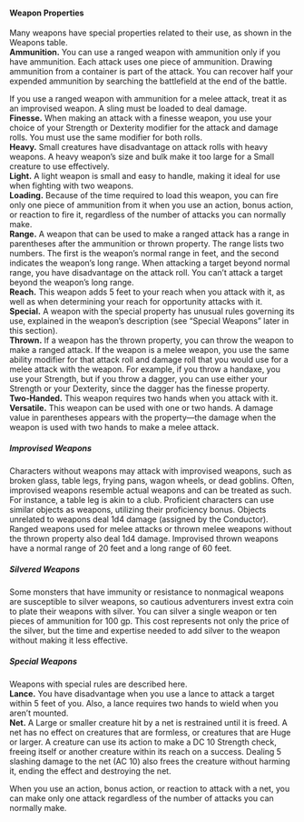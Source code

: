 #### Weapon Properties

Many weapons have special properties related to their use, as shown in the Weapons table.
\
**Ammunition.**
You can use a ranged weapon with ammunition only if you have ammunition.
Each attack uses one piece of ammunition.
Drawing ammunition from a container is part of the attack.
You can recover half your expended ammunition by searching the battlefield at the end of the battle.

If you use a ranged weapon with ammunition for a melee attack, treat it as an improvised weapon.
A sling must be loaded to deal damage.
\
**Finesse.**
When making an attack with a finesse weapon, you use your choice of your Strength or Dexterity modifier for the attack and damage rolls.
You must use the same modifier for both rolls.
\
**Heavy.**
Small creatures have disadvantage on attack rolls with heavy weapons.
A heavy weapon’s size and bulk make it too large for a Small creature to use effectively.
\
**Light.**
A light weapon is small and easy to handle, making it ideal for use when fighting with two weapons.
\
**Loading.**
Because of the time required to load this weapon, you can fire only one piece of ammunition from it when you use an action, bonus action, or reaction to fire it, regardless of the number of attacks you can normally make.
\
**Range.**
A weapon that can be used to make a ranged attack has a range in parentheses after the ammunition or thrown property.
The range lists two numbers.
The first is the weapon’s normal range in feet, and the second indicates the weapon’s long range.
When attacking a target beyond normal range, you have disadvantage on the attack roll.
You can’t attack a target beyond the weapon’s long range.
\
**Reach.**
This weapon adds 5 feet to your reach when you attack with it, as well as when determining your reach for opportunity attacks with it.
\
**Special.**
A weapon with the special property has unusual rules governing its use, explained in the weapon’s description (see “Special Weapons” later in this section).
\
**Thrown.**
If a weapon has the thrown property, you can throw the weapon to make a ranged attack.
If the weapon is a melee weapon, you use the same ability modifier for that attack roll and damage roll that you would use for a melee attack with the weapon.
For example, if you throw a handaxe, you use your Strength, but if you throw a dagger, you can use either your Strength or your Dexterity, since the dagger has the finesse property.
\
**Two-Handed.**
This weapon requires two hands when you attack with it.
\
**Versatile.**
This weapon can be used with one or two hands.
A damage value in parentheses appears with the property—the damage when the weapon is used with two hands to make a melee attack.

##### Improvised Weapons

Characters without weapons may attack with improvised weapons, such as broken glass, table legs, frying pans, wagon wheels, or dead <span class="monster monster-Goblin_goblin">goblins</span>.
Often, improvised weapons resemble actual weapons and can be treated as such.
For instance, a table leg is akin to a club.
Proficient characters can use similar objects as weapons, utilizing their proficiency bonus.
Objects unrelated to weapons deal 1d4 damage (assigned by the Conductor).
Ranged weapons used for melee attacks or thrown melee weapons without the thrown property also deal 1d4 damage.
Improvised thrown weapons have a normal range of 20 feet and a long range of 60 feet.

##### Silvered Weapons

Some monsters that have immunity or resistance to nonmagical weapons are susceptible to silver weapons, so cautious adventurers invest extra coin to plate their weapons with silver.
You can silver a single weapon or ten pieces of ammunition for 100 gp.
This cost represents not only the price of the silver, but the time and expertise needed to add silver to the weapon without making it less effective.

##### Special Weapons
Weapons with special rules are described here.
\
**Lance.**
You have disadvantage when you use a lance to attack a target within 5 feet of you.
Also, a lance requires two hands to wield when you aren’t mounted.
\
**Net.**
A Large or smaller creature hit by a net is restrained until it is freed.
A net has no effect on creatures that are formless, or creatures that are Huge or larger.
A creature can use its action to make a DC 10 Strength check, freeing itself or another creature within its reach on a success.
Dealing 5 slashing damage to the net (AC 10) also frees the creature without harming it, ending the effect and destroying the net.

When you use an action, bonus action, or reaction to attack with a net, you can make only one attack regardless of the number of attacks you can normally make.
